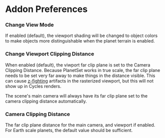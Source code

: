 # Addon Preferences

### Change View Mode

If enabled (default), the viewport shading will be changed to object colors to make objects more distinguishable when the planet terrain is enabled.

### Change Viewport Clipping Distance

When enabled (default), the viwport far clip plane is set to the Camera Clipping Distance. Because PlanetSet works in true scale, the far clip plane needs to be set very far away to make things in the distance visible. This can cause [z-fighting](https://en.wikipedia.org/wiki/Z-fighting) artifacts in the rasterized viewport, but this will not show up in Cycles renders.

The scene's main camera will always have its far clip plane set to the camera clipping distance automatically.

### Camera Clipping Distance

The far clip plane distance for the main camera, and viewport if enabled. For Earth scale planets, the default value should be sufficient.